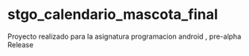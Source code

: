 # stgo_calendario_mascota_final

Proyecto realizado para la asignatura programacion android , pre-alpha Release
